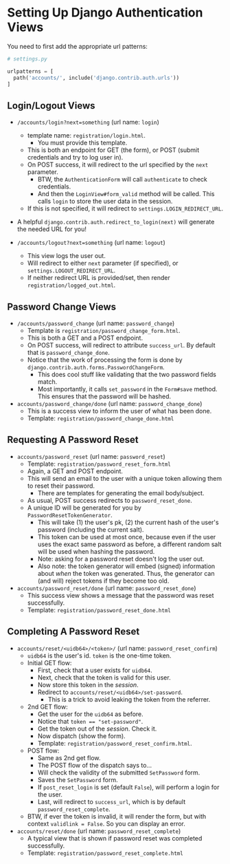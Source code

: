 # Setting Up Django Authentication Views

You need to first add the appropriate url patterns:

```python
# settings.py

urlpatterns = [
  path('accounts/', include('django.contrib.auth.urls'))
]
```

## Login/Logout Views

* `/accounts/login?next=something` (url name: `login`)
  * template name: `registration/login.html`.
    * You must provide this template.
  * This is both an endpoint for GET (the form), or POST (submit
    credentials and try to log user in).
  * On POST success, it will redirect to the url specified by the `next`
    parameter.
      * BTW, the `AuthenticationForm` will call `authenticate` to check
        credentials.
      * And then the `LoginView#form_valid` method will be called. This
        calls `login` to store the user data in the session.
  * If this is not specified, it will redirect to
    `settings.LOGIN_REDIRECT_URL`.
* A helpful `django.contrib.auth.redirect_to_login(next)` will generate
  the needed URL for you!

* `/accounts/logout?next=something` (url name: `logout`)
  * This view logs the user out.
  * Will redirect to either `next` parameter (if specified), or
    `settings.LOGOUT_REDIRECT_URL`.
  * If neither redirect URL is provided/set, then render
    `registration/logged_out.html`.

## Password Change Views

* `/accounts/password_change` (url name: `password_change`)
  * Template is `registration/password_change_form.html`.
  * This is both a GET and a POST endpoint.
  * On POST success, will redirect to attribute `success_url`. By
    default that is `password_change_done`.
  * Notice that the work of processing the form is done by
    `django.contrib.auth.forms.PasswordChangeForm`.
    * This does cool stuff like validating that the two password fields
      match.
    * Most importantly, it calls `set_password` in the `Form#save`
      method. This ensures that the password will be hashed.
* `accounts/password_change/done` (url name: `password_change_done`)
  * This is a success view to inform the user of what has been done.
  * Template: `registration/password_change_done.html`

## Requesting A Password Reset

* `accounts/password_reset` (url name: `password_reset`)
  * Template: `registration/password_reset_form.html`
  * Again, a GET and POST endpoint.
  * This will send an email to the user with a unique token allowing
    them to reset their password.
    * There are templates for generating the email body/subject.
  * As usual, POST success redirects to `password_reset_done`.
  * A unique ID will be generated for you by
    `PasswordResetTokenGenerator`.
    * This will take (1) the user's pk, (2) the current hash of the
      user's password (including the current salt).
    * This token can be used at most once, because even if the user uses
      the exact same password as before, a different random salt will be
      used when hashing the password.
    * Note: asking for a password reset doesn't log the user out.
    * Also note: the token generator will embed (signed) information
      about *when* the token was generated. Thus, the generator can (and
      will) reject tokens if they become too old.
* `accounts/password_reset/done` (url name: `password_reset_done`)
  * This success view shows a message that the password was reset
    successfully.
  * Template: `registration/password_reset_done.html`

## Completing A Password Reset

* `accounts/reset/<uidb64>/<token>/` (url name: `password_reset_confirm`)
  * `uidb64` is the user's id. `token` is the one-time token.
  * Initial GET flow:
    * First, check that a user exists for `uidb64`.
    * Next, check that the token is valid for this user.
    * Now store this token in the *session*.
    * Redirect to `accounts/reset/<uidb64>/set-password`.
      * This is a trick to avoid leaking the token from the referrer.
  * 2nd GET flow:
    * Get the user for the `uidb64` as before.
    * Notice that `token == "set-password"`.
    * Get the token out of the *session*. Check it.
    * Now dispatch (show the form).
    * Template: `registration/password_reset_confirm.html`.
  * POST flow:
    * Same as 2nd get flow.
    * The POST flow of the dispatch says to...
    * Will check the validity of the submitted `SetPassword` form.
    * Saves the `SetPassword` form.
    * If `post_reset_login` is set (default `False`), will perform a
      login for the user.
    * Last, will redirect to `success_url`, which is by default
      `password_reset_complete`.
  * BTW, if ever the token is invalid, it will render the form, but with
    context `validlink = False`. So you can display an error.
* `accounts/reset/done` (url name: `password_reset_complete`)
  * A typical view that is shown if password reset was completed
    successfully.
  * Template: `registration/password_reset_complete.html`
